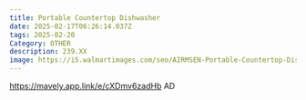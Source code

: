 ```yaml
---
title: Portable Countertop Dishwasher
date: 2025-02-17T06:26:14.037Z
tags: 2025-02-20
Category: OTHER
description: 239.XX
image: https://i5.walmartimages.com/seo/AIRMSEN-Portable-Countertop-Dishwasher-with-5-Liter-Built-in-Water-Tank-and-Air-Dry-Function-5-Washing-Programs-AE-TDQR03_75116d55-dfd8-47b8-8c75-96d2f48dd198.b60186725212b4e8bec29914c33d7a70.jpeg?odnHeight=2000&odnWidth=2000&odnBg=FFFFFF
---
```

https://mavely.app.link/e/cXDmv6zadHb   AD